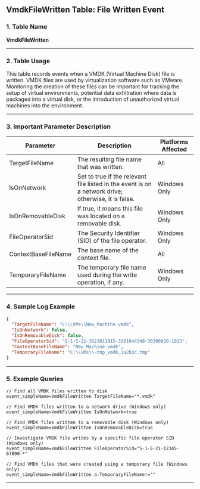 ## VmdkFileWritten Table: File Written Event

### 1. Table Name
**VmdkFileWritten**

---

### 2. Table Usage
This table records events when a VMDK (Virtual Machine Disk) file is written. VMDK files are used by virtualization software such as VMware. Monitoring the creation of these files can be important for tracking the setup of virtual environments, potential data exfiltration where data is packaged into a virtual disk, or the introduction of unauthorized virtual machines into the environment.

---

### 3. Important Parameter Description

| Parameter | Description | Platforms Affected |
|---|---|---|
| TargetFileName | The resulting file name that was written. | All |
| IsOnNetwork | Set to true if the relevant file listed in the event is on a network drive; otherwise, it is false. | Windows Only |
| IsOnRemovableDisk | If true, it means this file was located on a removable disk. | Windows Only |
| FileOperatorSid | The Security Identifier (SID) of the file operator. | Windows Only |
| ContextBaseFileName | The base name of the context file. | All |
| TemporaryFileName | The temporary file name used during the write operation, if any. | Windows Only |

---

### 4. Sample Log Example

```json
{
  "TargetFileName": "C:\\VMs\\New_Machine.vmdk",
  "IsOnNetwork": false,
  "IsOnRemovableDisk": false,
  "FileOperatorSid": "S-1-5-21-3623811015-3361044348-30300820-1013",
  "ContextBaseFileName": "New_Machine.vmdk",
  "TemporaryFileName": "C:\\VMs\\~tmp_vmdk_1a2b3c.tmp"
}
```

---

### 5. Example Queries
```xql
// Find all VMDK files written to disk
event_simpleName=VmdkFileWritten TargetFileName="*.vmdk"

// Find VMDK files written to a network drive (Windows only)
event_simpleName=VmdkFileWritten IsOnNetwork=true

// Find VMDK files written to a removable disk (Windows only)
event_simpleName=VmdkFileWritten IsOnRemovableDisk=true

// Investigate VMDK file writes by a specific file operator SID (Windows only)
event_simpleName=VmdkFileWritten FileOperatorSid="S-1-5-21-12345-67890-*"

// Find VMDK files that were created using a temporary file (Windows only)
event_simpleName=VmdkFileWritten a.TemporaryFileName!=""
```
---
